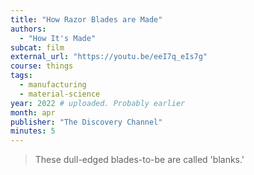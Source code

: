 ```yaml
---
title: "How Razor Blades are Made"
authors:
  - "How It's Made"
subcat: film
external_url: "https://youtu.be/eeI7q_eIs7g"
course: things
tags:
  - manufacturing
  - material-science
year: 2022 # uploaded. Probably earlier
month: apr
publisher: "The Discovery Channel"
minutes: 5
---
```


> These dull-edged blades-to-be are called 'blanks.'


